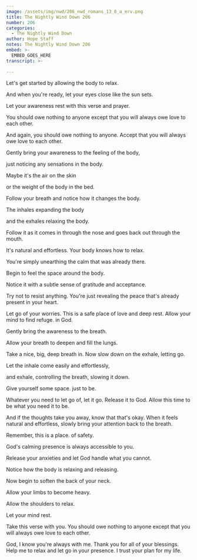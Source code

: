 ```yaml
---
image: /assets/img/nwd/206_nwd_romans_13_8_a_erv.png
title: The Nightly Wind Down 206
number: 206
categories:
  - The Nightly Wind Down
author: Hope Staff
notes: The Nightly Wind Down 206
embed: >-
  EMBED_GOES_HERE
transcript: >-
  
---
```

Let's get started by allowing the body to relax.

And when you're ready, let your eyes close like the sun sets.

Let your awareness rest with this verse and prayer.

You should owe nothing to anyone except that you will always owe love to each other.

And again, you should owe nothing to anyone. Accept that you will always owe love to each other.

Gently bring your awareness to the feeling of the body,

just noticing any sensations in the body.

Maybe it's the air on the skin

or the weight of the body in the bed.

Follow your breath and notice how it changes the body.

The inhales expanding the body

and the exhales relaxing the body.

Follow it as it comes in through the nose and goes back out through the mouth.

It's natural and effortless. Your body knows how to relax.

You're simply unearthing the calm that was already there.

Begin to feel the space around the body.

Notice it with a subtle sense of gratitude and acceptance.

Try not to resist anything. You're just revealing the peace that's already present in your heart.

Let go of your worries. This is a safe place of love and deep rest. Allow your mind to find refuge. in God.

Gently bring the awareness to the breath.

Allow your breath to deepen and fill the lungs.

Take a nice, big, deep breath in. Now slow down on the exhale, letting go.

Let the inhale come easily and effortlessly,

and exhale, controlling the breath, slowing it down.

Give yourself some space. just to be.

Whatever you need to let go of, let it go. Release it to God. Allow this time to be what you need it to be.

And if the thoughts take you away, know that that's okay. When it feels natural and effortless, slowly bring your attention back to the breath.

Remember, this is a place. of safety.

God's calming presence is always accessible to you.

Release your anxieties and let God handle what you cannot.

Notice how the body is relaxing and releasing.

Now begin to soften the back of your neck.

Allow your limbs to become heavy.

Allow the shoulders to relax.

Let your mind rest.

Take this verse with you. You should owe nothing to anyone except that you will always owe love to each other.

God, I know you're always with me. Thank you for all of your blessings. Help me to relax and let go in your presence. I trust your plan for my life.

